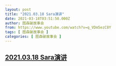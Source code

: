 ```yaml
---
layout: post
title: "2021.03.18 Sara演讲"
date: 2021-03-18T03:51:50.000Z
author: 图森破故事会
from: https://www.youtube.com/watch?v=q_VDm5ezC8Y
tags: [ 图森破故事会 ]
categories: [ 图森破故事会 ]
---
```

<!--1616039510000-->
[2021.03.18 Sara演讲](https://www.youtube.com/watch?v=q_VDm5ezC8Y)
------

<div>

</div>
